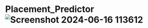 # Placement_Predictor![Screenshot 2024-06-16 113612](https://github.com/Ritikekghara/Placement_Predictor/assets/155321542/c97f3e2c-a66d-4f37-a297-8ae6f59beaaf)

